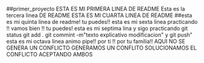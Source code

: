  ##primer_proyecto
ESTA ES MI PRIMERA LINEA DE README
Esta es la tercera linea DE README
ESTA ES MI CUARTA LINEA DE README 
##esta es mi quinta linea de readme! tu puedes!!
esta es mi sexta linea practicando !! vamos bien !! tu puedes!
esta es mi septima lina y sigo practicando git status git add . git commint -m"texto explicativo modificacion" y git push"
esta es mi octava linea animo pipe!! por ti !! por tu familia!!
AQUI NO SE GENERA UN CONFLICTO 
GENERAMOS UN CONFLITO
SOLUCIONAMOS EL CONFLICTO ACEPTANDO AMBOS

